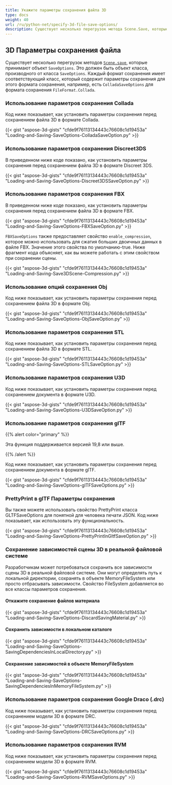 ```yaml
---
title: Укажите параметры сохранения файла 3D
type: docs
weight: 40
url: /ru/python-net/specify-3d-file-save-options/
description: Существует несколько перегрузок метода Scene.Save, которые принимают объект SaveOptions. Каждый формат сохранения имеет соответствующий класс, который содержит параметры сохранения для этого формата сохранения.
---
```

##  **3D Параметры сохранения файла**
Существует несколько перегрузок методов [`Scene.save`](https://reference.aspose.com/3d/net/aspose.threed/scene), которые принимают объект `SaveOptions`. Это должен быть объект класса, производного от класса `SaveOptions`. Каждый формат сохранения имеет соответствующий класс, который содержит параметры сохранения для этого формата сохранения, например, есть `ColladaSaveOptions` для формата сохранения `FileFormat.Collada`.
###  **Использование параметров сохранения Collada**
Код ниже показывает, как установить параметры сохранения перед сохранением файла 3D в формате Collada.

{{< gist "aspose-3d-gists" "cfde9f76113134443c76608c1d19453a" "Loading-and-Saving-SaveOptions-ColladaSaveOption.py" >}}
###  **Использование параметров сохранения Discreet3DS**
В приведенном ниже коде показано, как установить параметры сохранения перед сохранением файла 3D в формате Discreet 3DS.

{{< gist "aspose-3d-gists" "cfde9f76113134443c76608c1d19453a" "Loading-and-Saving-SaveOptions-Discreet3DSSaveOption.py" >}}
###  **Использование параметров сохранения FBX**
В приведенном ниже коде показано, как установить параметры сохранения перед сохранением файла 3D в формате FBX.

{{< gist "aspose-3d-gists" "cfde9f76113134443c76608c1d19453a" "Loading-and-Saving-SaveOptions-FBXSaveOption.py" >}}

`FBXSaveOptions` также предоставляет свойство `enable_compression`, которое можно использовать для сжатия больших двоичных данных в файле FBX. Значение этого свойства по умолчанию-true. Ниже фрагмент кода объясняет, как вы можете работать с этим свойством при сохранении сцены.



{{< gist "aspose-3d-gists" "cfde9f76113134443c76608c1d19453a" "Loading-and-Saving-Save3DScene-Compression.py" >}}
###  **Использование опций сохранения Obj**
Код ниже показывает, как установить параметры сохранения перед сохранением файла 3D в формате Obj.

{{< gist "aspose-3d-gists" "cfde9f76113134443c76608c1d19453a" "Loading-and-Saving-SaveOptions-ObjSaveOption.py" >}}
###  **Использование параметров сохранения STL**
Код ниже показывает, как установить параметры сохранения перед сохранением файла 3D в формате STL.

{{< gist "aspose-3d-gists" "cfde9f76113134443c76608c1d19453a" "Loading-and-Saving-SaveOptions-STLSaveOption.py" >}}
###  **Использование параметров сохранения U3D**
Код ниже показывает, как установить параметры сохранения перед сохранением документа в формате U3D.

{{< gist "aspose-3d-gists" "cfde9f76113134443c76608c1d19453a" "Loading-and-Saving-SaveOptions-U3DSaveOption.py" >}}
###  **Использование параметров сохранения glTF**
{{% alert color="primary" %}} 

Эта функция поддерживается версией 19,8 или выше.

{{% /alert %}} 



Код ниже показывает, как установить параметры сохранения перед сохранением документа в формате glTF.

{{< gist "aspose-3d-gists" "cfde9f76113134443c76608c1d19453a" "Loading-and-Saving-SaveOptions-glTFSaveOptions.py" >}}
###  **PrettyPrint в glTF Параметры сохранения**
Вы также можете использовать свойство PrettyPrint класса GLTFSaveOptions для понятной для человека печати JSON. Код ниже показывает, как использовать эту функциональность.

{{< gist "aspose-3d-gists" "cfde9f76113134443c76608c1d19453a" "Loading-and-Saving-SaveOptions-PrettyPrintInGltfSaveOption.py" >}}
###  **Сохранение зависимостей сцены 3D в реальной файловой системе**
Разработчикам может потребоваться сохранить все зависимости сцены 3D в реальной файловой системе. Они могут определять путь к локальной директории, сохранять в объекте MemoryFileSystem или просто отбрасывать зависимости. Свойство FileSystem добавляется во все классы параметров сохранения.
####  **Откажите сохранение файлов материала**
{{< gist "aspose-3d-gists" "cfde9f76113134443c76608c1d19453a" "Loading-and-Saving-SaveOptions-DiscardSavingMaterial.py" >}}
####  **Сохранить зависимости в локальном каталоге**
{{< gist "aspose-3d-gists" "cfde9f76113134443c76608c1d19453a" "Loading-and-Saving-SaveOptions-SavingDependenciesInLocalDirectory.py" >}}
####  **Сохранение зависимостей в объекте MemoryFileSystem**
{{< gist "aspose-3d-gists" "cfde9f76113134443c76608c1d19453a" "Loading-and-Saving-SaveOptions-SavingDependenciesInMemoryFileSystem.py" >}}
###  **Использование параметров сохранения Google Draco (.drc)**
Код ниже показывает, как установить параметры сохранения перед сохранением модели 3D в формате DRC.

{{< gist "aspose-3d-gists" "cfde9f76113134443c76608c1d19453a" "Loading-and-Saving-SaveOptions-DRCSaveOptions.py" >}}
###  **Использование параметров сохранения RVM**
Код ниже показывает, как установить параметры сохранения перед сохранением модели 3D в формате RVM.

{{< gist "aspose-3d-gists" "cfde9f76113134443c76608c1d19453a" "Loading-and-Saving-SaveOptions-RVMSaveOptions.py" >}}
